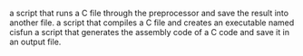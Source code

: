 a script that runs a C file through the preprocessor and save the result into another file.
a script that compiles a C file and creates an executable named cisfun
a script that generates the assembly code of a C code and save it in an output file.
